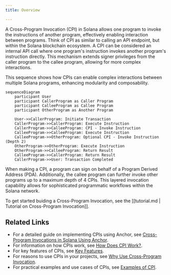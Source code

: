 ```yaml
---
title: Overview

---
```


A Cross-Program Invocation (CPI) in Solana allows one program to invoke the instructions of another program, effectively enabling interaction between programs.
Think of CPI as similar to calling an API endpoint, but within the Solana blockchain ecosystem.
A CPI can be considered an internal API call where one program's instruction invokes another program's instruction directly.
This mechanism extends signer privileges from the caller program to the callee program, allowing for more complex interactions.

This sequence shows how CPIs can enable complex interactions between multiple Solana programs, enhancing modularity and composability.

```mermaid
sequenceDiagram
    participant User
    participant CallerProgram as Caller Program
    participant CalleeProgram as Callee Program
    participant OtherProgram as Another Program

    User->>CallerProgram: Initiate Transaction
    CallerProgram->>CallerProgram: Execute Instruction
    CallerProgram->>CalleeProgram: CPI - Invoke Instruction
    CalleeProgram->>CalleeProgram: Execute Instruction
    CalleeProgram->>OtherProgram: Optional CPI - Invoke Instruction (Depth 2)
    OtherProgram->>OtherProgram: Execute Instruction
    OtherProgram->>CalleeProgram: Return Result
    CalleeProgram->>CallerProgram: Return Result
    CallerProgram->>User: Transaction Completed
```

When making a CPI, a program can sign on behalf of a Program Derived Address (PDA).
Additionally, the callee program can further invoke other programs up to a maximum depth of 4 CPIs.
This layered invocation capability allows for sophisticated programmatic workflows within the Solana network.

To get started buiding a Cross-Program Invocation, see the [[tutorial.md | Tutorial on Cross-Program Invocation]].

## Related Links

- For a detailed guide on implementing CPIs using Anchor, see [Cross-Program Invocations in Solana Using Anchor](index.md).
- For information on how CPIs work, see [How Does CPI Work?](how-does-it-work.md).
- For key features of CPIs, see [Key Features](key-features.md).
- For reasons to use CPIs in your projects, see [Why Use Cross-Program Invocation](why.md).
- For practical examples and use cases of CPIs, see [Examples of CPI](examples-of-cpi.md).
